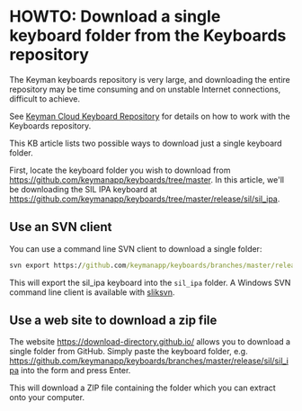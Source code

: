 # HOWTO: Download a single keyboard folder from the Keyboards repository

The Keyman keyboards repository is very large, and downloading the entire
repository may be time consuming and on unstable Internet connections, difficult
to achieve.

See [Keyman Cloud Keyboard Repository](/developer/keyboards/) for details on how
to work with the Keyboards repository.

This KB article lists two possible ways to download just a single keyboard folder.

First, locate the keyboard folder you wish to download from
https://github.com/keymanapp/keyboards/tree/master. In this article, we'll be
downloading the SIL IPA keyboard at
https://github.com/keymanapp/keyboards/tree/master/release/sil/sil_ipa.

## Use an SVN client

You can use a command line SVN client to download a single folder:

```cmd
svn export https://github.com/keymanapp/keyboards/branches/master/release/sil/sil_ipa
```

This will export the sil_ipa keyboard into the `sil_ipa` folder. A Windows
SVN command line client is available with [sliksvn](https://sliksvn.com/download/).

## Use a web site to download a zip file

The website https://download-directory.github.io/ allows you to download a
single folder from GitHub. Simply paste the keyboard folder, e.g.
https://github.com/keymanapp/keyboards/branches/master/release/sil/sil_ipa into
the form and press Enter.

This will download a ZIP file containing the folder which you can extract onto
your computer.
